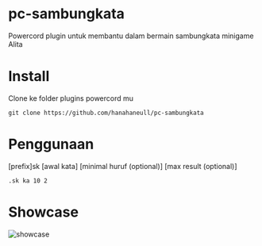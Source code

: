 # pc-sambungkata

Powercord plugin untuk membantu dalam bermain sambungkata minigame Alita

# Install

Clone ke folder plugins powercord mu

``git clone https://github.com/hanahaneull/pc-sambungkata``

# Penggunaan

[prefix]sk [awal kata] [minimal huruf (optional)] [max result (optional)]

``.sk ka 10 2``

# Showcase

![showcase](https://fs-01.cyberdrop.cc/E1qdgxSH-wINP9aW3.png)